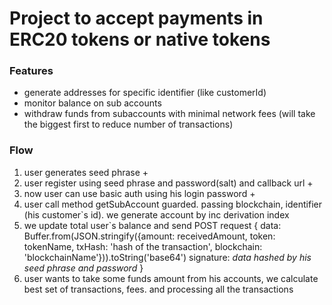 # Project to accept payments in ERC20 tokens or native tokens

### Features
* generate addresses for specific identifier (like customerId)
* monitor balance on sub accounts
* withdraw funds from subaccounts with minimal network fees (will take the biggest first to reduce number of transactions)

### Flow
1. user generates seed phrase + 
2. user register using seed phrase and password(salt) and callback url +
3. now user can use basic auth using his login password +
4. user call method getSubAccount guarded. passing blockchain, identifier (his customer`s id). we generate account by inc derivation index
5. we update total user`s balance and send POST request {
    data: Buffer.from(JSON.stringify({amount: receivedAmount, token: tokenName, txHash: 'hash of the transaction', blockchain: 'blockchainName'})).toString('base64')
    signature: *data hashed by his seed phrase and password*
}
6. user wants to take some funds amount from his accounts, we calculate best set of transactions, fees. and processing all the transactions